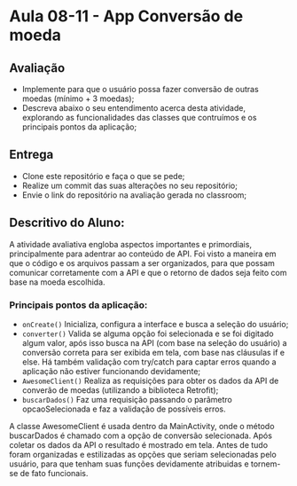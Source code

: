 # Aula 08-11 - App Conversão de moeda

## Avaliação

* Implemente para que o usuário possa fazer conversão de outras moedas (mínimo + 3 moedas);
* Descreva abaixo o seu entendimento acerca desta atividade, explorando as funcionalidades das classes que contruímos e os principais pontos da aplicação;

## Entrega

* Clone este repositório e faça o que se pede;
* Realize um commit das suas alterações no seu repositório;
* Envie o link do repositório na avaliação gerada no classroom;

## Descritivo do Aluno:

A atividade avaliativa engloba aspectos importantes e primordiais, principalmente para adentrar ao conteúdo de API. Foi visto a maneira em que o código e os arquivos passam a ser organizados, para que possam comunicar corretamente com a API e que o retorno de dados seja feito com base na moeda escolhida.

### Principais pontos da aplicação:
* `onCreate()` Inicializa, configura a interface e busca a seleção do usuário;
* `converter()` Valida se alguma opção foi selecionada e se foi digitado algum valor, após isso busca na API (com base na seleção do usuário) a conversão correta para ser exibida em tela, com base nas cláusulas if e else. Há também validação com try/catch para captar erros quando a aplicação não estiver funcionando devidamente;
* `AwesomeClient()` Realiza as requisições para obter os dados da API de converão de moedas (utilizando a biblioteca Retrofit);
* `buscarDados()` Faz uma requisição passando o parâmetro opcaoSelecionada e faz a validação de possíveis erros.

A classe AwesomeClient é usada dentro da MainActivity, onde o método buscarDados é chamado com a opção de conversão selecionada. Após coletar os dados da API o resultado é mostrado em tela. Antes de tudo foram organizadas e estilizadas as opções que seriam selecionadas pelo usuário, para que tenham suas funções devidamente atribuidas e tornem-se de fato funcionais.

 

